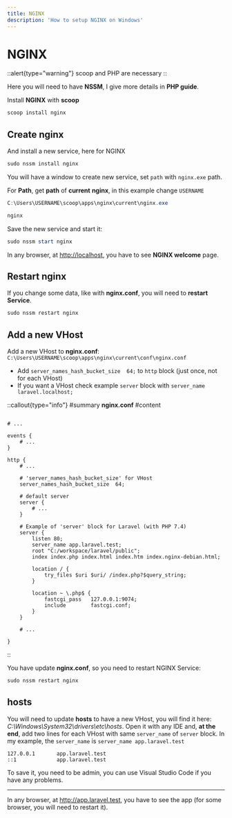 ```yaml
---
title: NGINX
description: 'How to setup NGINX on Windows'
---
```


# NGINX

::alert{type="warning"}
scoop and PHP are necessary
::

Here you will need to have **NSSM**, I give more details in **PHP guide**.

Install **NGINX** with **scoop**

```powershell [PowerShell]
scoop install nginx
```

## Create nginx

And install a new service, here for NGINX

```powershell [PowerShell]
sudo nssm install nginx
```

You will have a window to create new service, set `path` with `nginx.exe` path.

For **Path**, get **path** of **current** **nginx**, in this example change `USERNAME`

```ps1 [Path]
C:\Users\USERNAME\scoop\apps\nginx\current\nginx.exe
```

```ps1 [Service name]
nginx
```

Save the new service and start it:

```powershell [PowerShell]
sudo nssm start nginx
```

In any browser, at <http://localhost>, you have to see **NGINX welcome** page.

## Restart nginx

If you change some data, like with **nginx.conf**, you will need to **restart Service**.

```powershell [PowerShell]
sudo nssm restart nginx
```

## Add a new VHost

Add a new VHost to **nginx.conf**: `C:\Users\USERNAME\scoop\apps\nginx\current\conf\nginx.conf`

- Add `server_names_hash_bucket_size  64;` to `http` block (just once, not for each VHost)
- If you want a VHost check example `server` block with `server_name laravel.localhost;`

::callout{type="info"}
#summary
**nginx.conf**
#content
```nginx[C:\Users\USERNAME\scoop\apps\nginx\current\conf\nginx.conf]

# ...

events {
    # ...
}

http {
    # ...

    # 'server_names_hash_bucket_size' for VHost
    server_names_hash_bucket_size  64;

    # default server
    server {
        # ...
    }

    # Example of 'server' block for Laravel (with PHP 7.4)
    server {
        listen 80;
        server_name app.laravel.test;
        root "C:/workspace/laravel/public";
        index index.php index.html index.htm index.nginx-debian.html;

        location / {
            try_files $uri $uri/ /index.php?$query_string;
        }

        location ~ \.php$ {
            fastcgi_pass   127.0.0.1:9074;
            include        fastcgi.conf;
        }
    }

    # ...

}
```
::

You have update **nginx.conf**, so you need to restart NGINX Service:

```powershell [PowerShell]
sudo nssm restart nginx
```

## hosts

You will need to update **hosts** to have a new VHost, you will find it here: *C:\Windows\System32\drivers\etc\hosts*. Open it with any IDE and, **at the end**, add two lines for each VHost with same `server_name` of `server` block. In my example, the `server_name` is `server_name app.laravel.test`

``` [C:\Windows\System32\drivers\etc\hosts]
127.0.0.1       app.laravel.test
::1             app.laravel.test
```

To save it, you need to be admin, you can use Visual Studio Code if you have any problems.

---

In any browser, at <http://app.laravel.test>, you have to see the app (for some browser, you will need to restart it).
